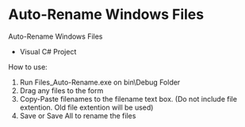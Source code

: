# Auto-Rename Windows Files
Auto-Rename Windows Files
- Visual C# Project

How to use:
1. Run Files_Auto-Rename.exe on bin\Debug Folder
2. Drag any files to the form
3. Copy-Paste filenames to the filename text box. 
   (Do not include file extention. Old file extention will be used)
4. Save or Save All to rename the files